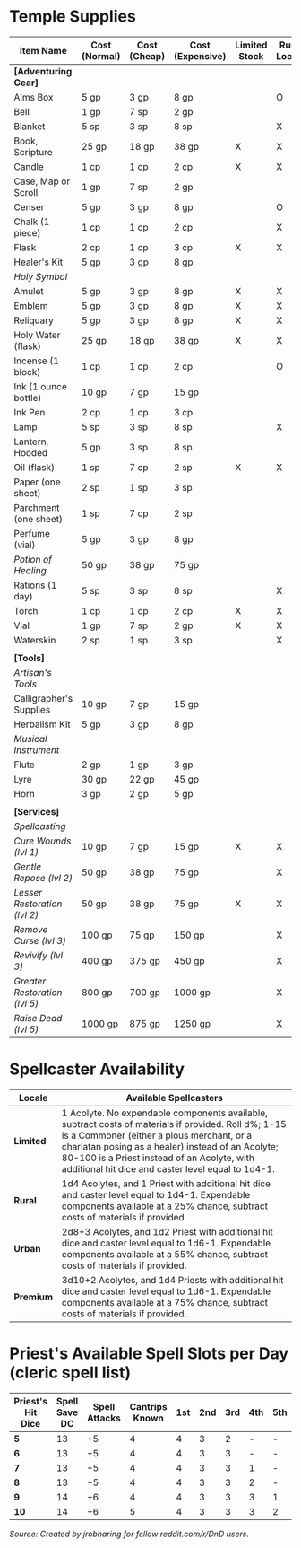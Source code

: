 # Temple Supplies

| **Item Name**                | **Cost (Normal)** | **Cost (Cheap)** | **Cost (Expensive)** | **Limited Stock** | **Rural Locale** | **Urban Locale** | **Premium Locale** |
| ---------------------------- | ----------------- | ---------------- | -------------------- | ----------------- | ---------------- | ---------------- | ------------------ |
| **[Adventuring Gear]**       |                   |                  |                      |                   |                  |                  |                    |
| Alms Box                     | 5 gp              | 3 gp             | 8 gp                 |                   | O                | O                | O                  |
| Bell                         | 1 gp              | 7 sp             | 2 gp                 |                   |                  | X                | X                  |
| Blanket                      | 5 sp              | 3 sp             | 8 sp                 |                   | X                | X                | X                  |
| Book, Scripture              | 25 gp             | 18 gp            | 38 gp                | X                 | X                | X                | X                  |
| Candle                       | 1 cp              | 1 cp             | 2 cp                 | X                 | X                | X                | X                  |
| Case, Map or Scroll          | 1 gp              | 7 sp             | 2 gp                 |                   |                  | X                | X                  |
| Censer                       | 5 gp              | 3 gp             | 8 gp                 |                   | O                | O                | O                  |
| Chalk (1 piece)              | 1 cp              | 1 cp             | 2 cp                 |                   | X                | X                | X                  |
| Flask                        | 2 cp              | 1 cp             | 3 cp                 | X                 | X                | X                | X                  |
| Healer's Kit                 | 5 gp              | 3 gp             | 8 gp                 |                   |                  | X                | X                  |
| _Holy Symbol_                |                   |                  |                      |                   |                  |                  |                    |
| Amulet                       | 5 gp              | 3 gp             | 8 gp                 | X                 | X                | X                | X                  |
| Emblem                       | 5 gp              | 3 gp             | 8 gp                 | X                 | X                | X                | X                  |
| Reliquary                    | 5 gp              | 3 gp             | 8 gp                 | X                 | X                | X                | X                  |
| Holy Water (flask)           | 25 gp             | 18 gp            | 38 gp                | X                 | X                | X                | X                  |
| Incense (1 block)            | 1 cp              | 1 cp             | 2 cp                 |                   | O                | O                | O                  |
| Ink (1 ounce bottle)         | 10 gp             | 7 gp             | 15 gp                |                   |                  | X                | X                  |
| Ink Pen                      | 2 cp              | 1 cp             | 3 cp                 |                   |                  | X                | X                  |
| Lamp                         | 5 sp              | 3 sp             | 8 sp                 |                   | X                | X                | X                  |
| Lantern, Hooded              | 5 gp              | 3 sp             | 8 sp                 |                   |                  |                  | X                  |
| Oil (flask)                  | 1 sp              | 7 cp             | 2 sp                 | X                 | X                | X                | X                  |
| Paper (one sheet)            | 2 sp              | 1 sp             | 3 sp                 |                   |                  |                  | X                  |
| Parchment (one sheet)        | 1 sp              | 7 cp             | 2 sp                 |                   |                  | X                |                    |
| Perfume (vial)               | 5 gp              | 3 gp             | 8 gp                 |                   |                  |                  | X                  |
| _Potion of Healing_          | 50 gp             | 38 gp            | 75 gp                |                   |                  |                  | X                  |
| Rations (1 day)              | 5 sp              | 3 sp             | 8 sp                 |                   | X                | X                | X                  |
| Torch                        | 1 cp              | 1 cp             | 2 cp                 | X                 | X                | X                | X                  |
| Vial                         | 1 gp              | 7 sp             | 2 gp                 | X                 | X                | X                | X                  |
| Waterskin                    | 2 sp              | 1 sp             | 3 sp                 |                   | X                | X                | X                  |
|                              |                   |                  |                      |                   |                  |                  |                    |
| **[Tools]**                  |                   |                  |                      |                   |                  |                  |                    |
| _Artisan's Tools_            |                   |                  |                      |                   |                  |                  |                    |
| Calligrapher's Supplies      | 10 gp             | 7 gp             | 15 gp                |                   |                  | O                | O                  |
| Herbalism Kit                | 5 gp              | 3 gp             | 8 gp                 |                   |                  | X                | X                  |
| _Musical Instrument_         |                   |                  |                      |                   |                  |                  |                    |
| Flute                        | 2 gp              | 1 gp             | 3 gp                 |                   |                  |                  | O                  |
| Lyre                         | 30 gp             | 22 gp            | 45 gp                |                   |                  |                  | O                  |
| Horn                         | 3 gp              | 2 gp             | 5 gp                 |                   |                  |                  | O                  |
|                              |                   |                  |                      |                   |                  |                  |                    |
| **[Services]**               |                   |                  |                      |                   |                  |                  |                    |
| _Spellcasting_               |                   |                  |                      |                   |                  |                  |                    |
| _Cure Wounds (lvl 1)_        | 10 gp             | 7 gp             | 15 gp                | X                 | X                | X                | X                  |
| _Gentle Repose (lvl 2)_      | 50 gp             | 38 gp            | 75 gp                |                   | X                | X                | X                  |
| _Lesser Restoration (lvl 2)_ | 50 gp             | 38 gp            | 75 gp                | X                 | X                | X                | X                  |
| _Remove Curse (lvl 3)_       | 100 gp            | 75 gp            | 150 gp               |                   | X                | X                | X                  |
| _Revivify (lvl 3)_           | 400 gp            | 375 gp           | 450 gp               |                   | X                | X                | X                  |
| _Greater Restoration (lvl 5)_ | 800 gp           | 700 gp           | 1000 gp              |                   | X                | X                | X                  |
| _Raise Dead (lvl 5)_         | 1000 gp           | 875 gp           | 1250 gp              |                   | X                | X                | X                  |


# Spellcaster Availability

| **Locale**  | **Available Spellcasters**                                                                                                                                                                                                                                                                                  |
| ----------- | ----------------------------------------------------------------------------------------------------------------------------------------------------------------------------------------------------------------------------------------------------------------------------------------------------------- |
| **Limited** | 1 Acolyte. No expendable components available, subtract costs of materials if provided. Roll d%; 1-15 is a Commoner (either a pious merchant, or a charlatan posing as a healer) instead of an Acolyte; 80-100 is a Priest instead of an Acolyte, with additional hit dice and caster level equal to 1d4-1. |
| **Rural**   | 1d4 Acolytes, and 1 Priest with additional hit dice and caster level equal to 1d4-1. Expendable components available at a 25% chance, subtract costs of materials if provided.                                                                                                                              |
| **Urban**   | 2d8+3 Acolytes, and 1d2 Priest with additional hit dice and caster level equal to 1d6-1. Expendable components available at a 55% chance, subtract costs of materials if provided.                                                                                                                          |
| **Premium** | 3d10+2 Acolytes, and 1d4 Priests with additional hit dice and caster level equal to 1d6-1. Expendable components available at a 75% chance, subtract costs of materials if provided.                                                                                                                        |


# Priest's Available Spell Slots per Day (cleric spell list)
| **Priest's**<br>**Hit Dice** | **Spell Save DC** | **Spell Attacks** | **Cantrips Known** | **1st** | **2nd** | **3rd** | **4th** | **5th** |
| ---------------------------- | ----------------- | ----------------- | ------------------ | ------- | ------- | ------- | ------- | ------- |
| **5**                        | 13                | +5                | 4                  | 4       | 3       | 2       | -       | -       |
| **6**                        | 13                | +5                | 4                  | 4       | 3       | 3       | -       | -       |
| **7**                        | 13                | +5                | 4                  | 4       | 3       | 3       | 1       | -       |
| **8**                        | 13                | +5                | 4                  | 4       | 3       | 3       | 2       | -       |
| **9**                        | 14                | +6                | 4                  | 4       | 3       | 3       | 3       | 1       |
| **10**                       | 14                | +6                | 5                  | 4       | 3       | 3       | 3       | 2       |

*Source: Created by jrobharing for fellow reddit.com/r/DnD users.*